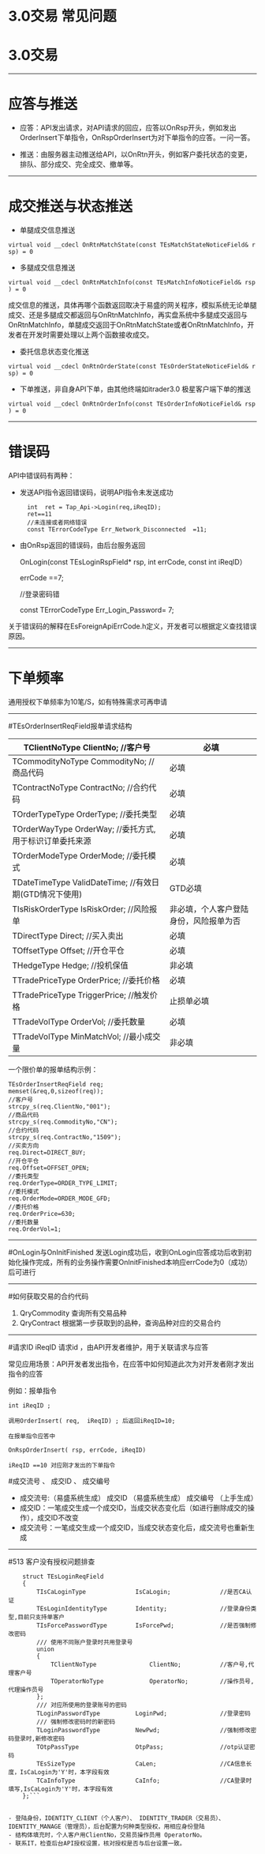 # 3.0交易 常见问题
# 3.0交易



---


# 应答与推送

- 应答：API发出请求，对API请求的回应，应答以OnRsp开头，例如发出OrderInsert下单指令，OnRspOrderInsert为对下单指令的应答。一问一答。

- 推送：由服务器主动推送给API，以OnRtn开头，例如客户委托状态的变更，排队、部分成交、完全成交、撤单等。



---


# 成交推送与状态推送

- 单腿成交信息推送
  
```virtual void __cdecl OnRtnMatchState(const TEsMatchStateNoticeField& rsp) = 0```
- 多腿成交信息推送

```virtual void __cdecl OnRtnMatchInfo(const TEsMatchInfoNoticeField& rsp) = 0```
   
成交信息的推送，具体再哪个函数返回取决于易盛的网关程序，模拟系统无论单腿成交、还是多腿成交都返回与OnRtnMatchInfo，再实盘系统中多腿成交返回与OnRtnMatchInfo，单腿成交返回于OnRtnMatchState或者OnRtnMatchInfo，开发者在开发时需要处理以上两个函数接收成交。

- 委托信息状态变化推送

```virtual void __cdecl OnRtnOrderState(const TEsOrderStateNoticeField& rsp) = 0```

- 下单推送，非自身API下单，由其他终端如itrader3.0  极星客户端下单的推送

```virtual void __cdecl OnRtnOrderInfo(const TEsOrderInfoNoticeField& rsp) = 0```



---
# 错误码
API中错误码有两种：
- 发送API指令返回错误码，说明API指令未发送成功


        int  ret = Tap_Api->Login(req,iReqID);
        ret==11
        //未连接或者网络错误
        const TErrorCodeType Err_Network_Disconnected  =11; 
        
- 由OnRsp返回的错误码，由后台服务返回


     OnLogin(const TEsLoginRspField* rsp, int errCode, const int iReqID）
     
     errCode ==7;
     
     //登录密码错
     
     const TErrorCodeType Err_Login_Password= 7;

关于错误码的解释在EsForeignApiErrCode.h定义，开发者可以根据定义查找错误原因。



---

# 下单频率


通用授权下单频率为10笔/S，如有特殊需求可再申请


---


#TEsOrderInsertReqField报单请求结构

|TClientNoType				ClientNo;   //客户号 |	必填  |
| -- | -- |
|TCommodityNoType			CommodityNo;         //商品代码	|必填|
|TContractNoType			ContractNo;             //合约代码|	必填|
|TOrderTypeType			OrderType;			//委托类型	|必填|
|TOrderWayType		OrderWay;            //委托方式,用于标识订单委托来源	|必填
|TOrderModeType				OrderMode;				//委托模式	|必填|
|TDateTimeType				ValidDateTime;	//有效日期(GTD情况下使用)|	GTD必填|
|TIsRiskOrderType			IsRiskOrder;			//风险报单|	非必填，个人客户登陆身份，风险报单为否|
|TDirectType					Direct;					//买入卖出	|必填|
|TOffsetType					Offset;					//开仓平仓	|必填|
|THedgeType					Hedge;					//投机保值	|非必填|
|TTradePriceType				OrderPrice;				//委托价格	|必填|
|TTradePriceType				TriggerPrice;			//触发价格	|止损单必填|
|TTradeVolType				OrderVol;				//委托数量	|必填|
|TTradeVolType				MinMatchVol;			//最小成交量	|非必填|


一个限价单的报单结构示例：

    TEsOrderInsertReqField req;
	memset(&req,0,sizeof(req));
	//客户号
	strcpy_s(req.ClientNo,"001");
	//商品代码
	strcpy_s(req.CommodityNo,"CN");
	//合约代码
	strcpy_s(req.ContractNo,"1509");
	//买卖方向
	req.Direct=DIRECT_BUY;
	//开仓平仓
	req.Offset=OFFSET_OPEN;
	//委托类型
	req.OrderType=ORDER_TYPE_LIMIT;
	//委托模式
	req.OrderMode=ORDER_MODE_GFD;
	//委托价格
	req.OrderPrice=630;
	//委托数量
	req.OrderVol=1;
	

---

#OnLogin与OnInitFinished
发送Login成功后，收到OnLogin应答成功后收到初始化操作完成，所有的业务操作需要OnInitFinished本响应errCode为0（成功）后可进行

---

#如何获取交易的合约代码
1. QryCommodity 查询所有交易品种
2. QryContract 根据第一步获取到的品种，查询品种对应的交易合约
---

#请求ID iReqID
请求id ，由API开发者维护，用于关联请求与应答

常见应用场景：API开发者发出指令，在应答中如何知道此次为对开发者刚才发出指令的应答


例如：报单指令
```
int iReqID ; 

调用OrderInsert( req,  iReqID) ; 后返回iReqID=10;

在报单指令应答中

OnRspOrderInsert( rsp, errCode, iReqID)

iReqID ==10 对应刚才发出的下单指令
```

#成交流号 、 成交ID 、 成交编号
- 成交流号:（易盛系统生成） 成交ID （易盛系统生成） 成交编号 （上手生成）
- 成交ID：一笔成交生成一个成交ID，当成交状态变化后（如进行删除成交的操作），成交ID不改变
- 成交流号：一笔成交生成一个成交ID，当成交状态变化后，成交流号也重新生成

---
#513 客户没有授权问题排查
  
```//登录请求结构
    struct TEsLoginReqField
    {    
        TIsCaLoginType				IsCaLogin;              //是否CA认证
        TEsLoginIdentityType		Identity;               //登录身份类型,目前只支持单客户
        TIsForcePasswordType		IsForcePwd;             //是否强制修改密码
        /// 使用不同账户登录时共用登录号
        union														
        {
            TClientNoType				ClientNo;			//客户号,代理客户号
            TOperatorNoType				OperatorNo;			//操作员号,代理操作员号
        };
        /// 对应所使用的登录账号的密码
        TLoginPasswordType			LoginPwd;				//登录密码
        /// 强制修改密码时的新密码
        TLoginPasswordType			NewPwd;					//强制修改密码登录时,新修改密码
        TOtpPassType				OtpPass;                //otp认证密码
        TEsSizeType                 CaLen;                  //CA信息长度，IsCaLogin为'Y'时，本字段有效
        TCaInfoType					CaInfo;					//CA登录时填写,IsCaLogin为'Y'时，本字段有效
    };```
    
    
- 登陆身份，IDENTITY_CLIENT（个人客户）、 IDENTITY_TRADER（交易员）、 IDENTITY_MANAGE（管理员），后台配置为何种类型授权，用相应身份登陆
- 结构体填充时，个人客户用ClientNo，交易员操作员用 OperatorNo。
- 联系IT，检查后台API授权设置，核对授权是否与后台设置一致。
